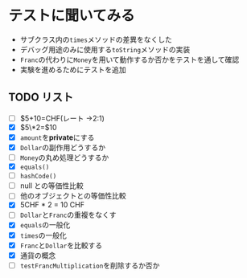 # テストに聞いてみる

- サブクラス内の`times`メソッドの差異をなくした
- デバッグ用途のみに使用する`toString`メソッドの実装
- `Franc`の代わりに`Money`を用いて動作するか否かをテストを通して確認
- 実験を進めるためにテストを追加

## TODO リスト

- [ ] $5+10=CHF(レート →2:1)
- [x] $5\*2=$10
- [x] `amount`を**private**にする
- [x] `Dollar`の副作用どうするか
- [ ] `Money`の丸め処理どうするか
- [x] `equals()`
- [ ] `hashCode()`
- [ ] null との等価性比較
- [ ] 他のオブジェクトとの等価性比較
- [x] 5CHF \* 2 = 10 CHF
- [ ] `Dollar`と`Franc`の重複をなくす
- [x] `equals`の一般化
- [x] `times`の一般化
- [x] `Franc`と`Dollar`を比較する
- [x] 通貨の概念
- [ ] `testFrancMultiplication`を削除するか否か
